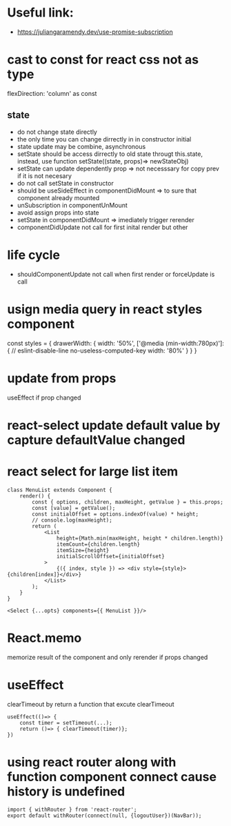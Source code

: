 # Useful link:
- https://juliangaramendy.dev/use-promise-subscription


# cast to const for react css not as type
flexDirection: 'column' as const


## state
 - do not change state directly
 - the only time you can change dirrectly in in constructor initial
 - state update may be combine, asynchronous
 - setState should be access dirrectly to old state througt this.state, instead, use function setState((state, props)=> newStateObj)
 - setState can update dependently prop => not necesssary for copy prev if it is not necesary
 - do not call setState in constructor
 - should be useSideEffect in componentDidMount => to sure that component already mounted
 - unSubscription in componentUnMount
 - avoid assign props into state
 - setState in componentDidMount => imediately trigger rerender
 - componentDidUpdate not call for first inital render but other
 
# life cycle
- shouldComponentUpdate not call when first render or forceUpdate is call

# usign media query in react styles component
const styles = {
  drawerWidth: {
    width: '50%',
    ['@media (min-width:780px)']: { // eslint-disable-line no-useless-computed-key
      width: '80%'
    }
  }
}


 # update from props 
 useEffect if prop changed

# react-select update default value by capture defaultValue changed

# react select for large list item
```
class MenuList extends Component {
    render() {
        const { options, children, maxHeight, getValue } = this.props;
        const [value] = getValue();
        const initialOffset = options.indexOf(value) * height;
        // console.log(maxHeight);
        return (
            <List
                height={Math.min(maxHeight, height * children.length)}
                itemCount={children.length}
                itemSize={height}
                initialScrollOffset={initialOffset}
            >
                {({ index, style }) => <div style={style}>{children[index]}</div>}
            </List>
        );
    }
}

<Select {...opts} components={{ MenuList }}/>
```


# React.memo
memorize result of the component and only rerender if props  changed

# useEffect
clearTimeout by return a function that excute clearTimeout
```
useEffect(()=> {
    const timer = setTimeout(...);
    return ()=> { clearTimeout(timer)};
})
```

# using react router along with function component connect cause history is undefined
```
import { withRouter } from 'react-router';
export default withRouter(connect(null, {logoutUser})(NavBar));
```
